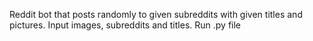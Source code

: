 Reddit bot that posts randomly to given subreddits with given titles and pictures.
Input images, subreddits and titles.
Run .py file
